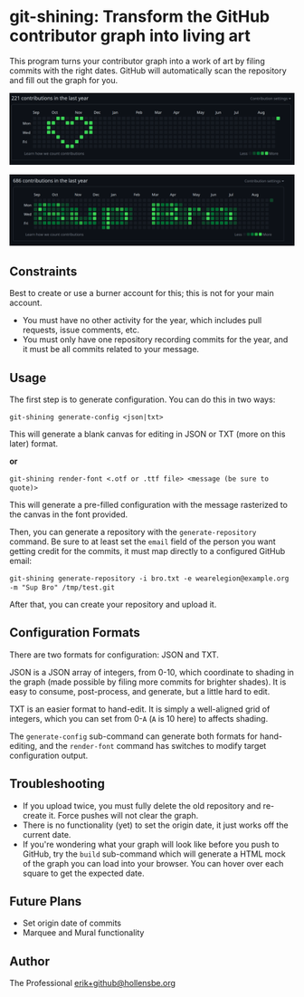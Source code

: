 # git-shining: Transform the GitHub contributor graph into living art

This program turns your contributor graph into a work of art by filing commits with the right dates. GitHub will automatically scan the repository and fill out the graph for you.

<p><center><img src="heart.png" /></center></p>
<p><center><img src="font.png" /></center></p>

## Constraints

Best to create or use a burner account for this; this is not for your main account.

-   You must have no other activity for the year, which includes pull requests, issue comments, etc.
-   You must only have one repository recording commits for the year, and it must be all commits related to your message.

## Usage

The first step is to generate configuration. You can do this in two ways:

```
git-shining generate-config <json|txt>
```

This will generate a blank canvas for editing in JSON or TXT (more on this later) format.

**or**

```
git-shining render-font <.otf or .ttf file> <message (be sure to quote)>
```

This will generate a pre-filled configuration with the message rasterized to the canvas in the font provided.

Then, you can generate a repository with the `generate-repository` command. Be sure to at least set the `email` field of the person you want getting credit for the commits, it must map directly to a configured GitHub email:

```
git-shining generate-repository -i bro.txt -e wearelegion@example.org -m "Sup Bro" /tmp/test.git
```

After that, you can create your repository and upload it.

## Configuration Formats

There are two formats for configuration: JSON and TXT.

JSON is a JSON array of integers, from 0-10, which coordinate to shading in the graph (made possible by filing more commits for brighter shades). It is easy to consume, post-process, and generate, but a little hard to edit.

TXT is an easier format to hand-edit. It is simply a well-aligned grid of integers, which you can set from 0-`A` (`A` is 10 here) to affects shading.

The `generate-config` sub-command can generate both formats for hand-editing, and the `render-font` command has switches to modify target configuration output.

## Troubleshooting

-   If you upload twice, you must fully delete the old repository and re-create it. Force pushes will not clear the graph.
-   There is no functionality (yet) to set the origin date, it just works off the current date.
-   If you're wondering what your graph will look like before you push to GitHub, try the `build` sub-command which will generate a HTML mock of the graph you can load into your browser. You can hover over each square to get the expected date.

## Future Plans

-   Set origin date of commits
-   Marquee and Mural functionality

## Author

The Professional <erik+github@hollensbe.org>
